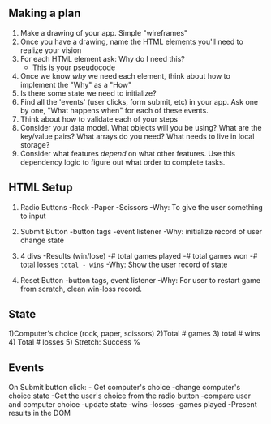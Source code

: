 ## Making a plan
1) Make a drawing of your app. Simple "wireframes"
2) Once you have a drawing, name the HTML elements you'll need to realize your vision
3) For each HTML element ask: Why do I need this?
    - This is your pseudocode
4) Once we know _why_ we need each element, think about how to implement the "Why" as a "How"
5) Is there some state we need to initialize?
6) Find all the 'events' (user clicks, form submit, etc) in your app. Ask one by one, "What happens when" for each of these events.
7) Think about how to validate each of your steps
8) Consider your data model. What objects will you be using? What are the key/value pairs? What arrays do you need? What needs to live in local storage?
9) Consider what features _depend_ on what other features. Use this dependency logic to figure out what order to complete tasks.

## HTML Setup

1) Radio Buttons
    -Rock
    -Paper
    -Scissors
    -Why: To give the user something to input

2) Submit Button
    -button tags
    -event listener
        -Why: initialize record of user change state 
    
3) 4 divs
    -Results (win/lose)
    -# total games played
    -# total games won
    -# total losses `total - wins`
        -Why: Show the user record of state

4) Reset Button
    -button tags, event listener
        -Why: For user to restart game from scratch, clean win-loss record.

## State
1)Computer's choice (rock, paper, scissors)
2)Total # games
3) total # wins
4) Total # losses
5) Stretch: Success %


## Events

On Submit button click:
    - Get computer's choice
        -change computer's choice state
    -Get the user's choice from the radio button
    -compare user and computer choice
    -update state
        -wins
        -losses
        -games played
    -Present results in the DOM